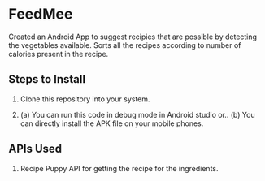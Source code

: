 # FeedMee

Created an Android App to suggest recipies that are possible by detecting the vegetables available.
Sorts all the recipes according to number of calories present in the recipe. 

## Steps to Install

1. Clone this repository into your system.

2. (a) You can run this code in debug mode in Android studio or.. 
   (b) You can directly install the APK file on your mobile phones.


## APIs Used

1. Recipe Puppy API for getting the recipe for the ingredients.

